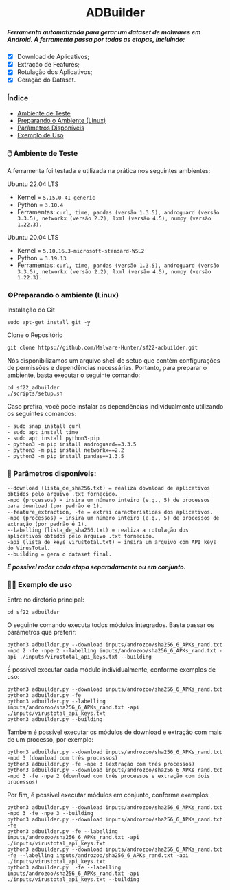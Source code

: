 <h1 align="center"> ADBuilder </h1>
<h5 align="left"> Ferramenta automatizada para gerar um dataset de malwares em Android. A ferramenta passa por todas as etapas, incluindo: </h5>


- [x] Download de Aplicativos;
- [x] Extração de Features;
- [x] Rotulação dos Aplicativos;
- [x] Geração do Dataset.

[//]: # (ADBuilder: implementação completa e totalmente integrada da ferramenta. Todas as etapas e "firulas" devem estar incorporadas na ferramenta.)

[//]: # ()
[//]: # (### Ideias para a ferramenta)

[//]: # ()
[//]: # (1&#41; ser capaz de executar as etapas &#40;todas ou individualmente&#41; do processo de construção de um *dataset*:)

[//]: # (    -   Download do APK;)

[//]: # (    -   Extração de características &#40;+ Tratamento e validação das mesmas&#41;;)

[//]: # (    -   Rotulação dos APKs;)

[//]: # (    -   Construção do *dataset* &#40;+ Sanitização do *dataset*&#41;;)

[//]: # ()
[//]: # (2&#41; ser capaz de gerar arquivos de saída:)

[//]: # (    -   logs &#40;i.e., arquivos de texto&#41; contendo informações sobre o processamento, como:)

[//]: # (        -   tempo de download dos APKs;)

[//]: # (        -   tempo de extração dos APKs;)

[//]: # (        -   uso de CPU;)

[//]: # (        -   consumo de memória RAM;)

[//]: # (    -   um arquivo JSON para cada APK contendo os resultados da análise do VirusTotal;)

[//]: # (    -   um arquivo de texto para cada APK contendo chamadas de API &#40;extração crua&#41;;)

[//]: # (    -   um arquivo CSV para cada APK contendo todas as características;)

[//]: # (    -   um arquivo CSV para cada APK contendo os dados tratados e adequados para integrar ao *dataset* final;)

[//]: # (    -   o *dataset* final &#40;i.e., resultado final da ferramenta que contém a união de todos os CSVs de APKs&#41;;)

[//]: # ()
[//]: # (3&#41; ser capaz de oferecer opções de especificação para o usuário.)

[//]: # ()
[//]: # (4&#41; ser capaz de automatizar todo o processo de construção de um *dataset*.)

[//]: # ()
[//]: # (5&#41; possuir uma estrutura flexível para ser capaz de integrar mais funcionalidades, posteriormente.)
### Índice

* [Ambiente de Teste](#ambiente-de-teste)
* [Preparando o Ambiente (Linux)](#preparando-o-ambiente)
* [Parâmetros Disponíveis](#parametros-disponiveis)
* [Exemplo de Uso](#exemplo-de-uso)

<div id="ambiente-de-teste"/>

### 🖱️ Ambiente de Teste 

A ferramenta foi testada e utilizada na prática nos seguintes ambientes:

Ubuntu 22.04 LTS
* Kernel = ``` 5.15.0-41 generic ```
* Python = ``` 3.10.4 ```
* Ferramentas: ``` curl, time, pandas (versão 1.3.5), androguard (versão 3.3.5), networkx (versão 2.2), lxml (versão 4.5), numpy (versão 1.22.3). ```

Ubuntu 20.04 LTS
* Kernel = ``` 5.10.16.3-microsoft-standard-WSL2 ```
* Python = ``` 3.19.13 ```
* Ferramentas: ``` curl, time, pandas (versão 1.3.5), androguard (versão 3.3.5), networkx (versão 2.2), lxml (versão 4.5), numpy (versão 1.22.3). ```

<div id="preparando-o-ambiente"/>

### ⚙️Preparando o ambiente (Linux)
Instalação do Git
```
sudo apt-get install git -y
```
Clone o Repositório
```
git clone https://github.com/Malware-Hunter/sf22-adbuilder.git
```
Nós disponibilizamos um arquivo shell de setup que contém configurações de permissões e dependências necessárias. Portanto, para preparar o ambiente, basta executar o seguinte comando:
```
cd sf22_adbuilder
./scripts/setup.sh
```
Caso prefira, você pode instalar as dependências individualmente utilizando os seguintes comandos:
```
- sudo snap install curl
- sudo apt install time
- sudo apt install python3-pip
- python3 -m pip install androguard==3.3.5
- python3 -m pip install networkx==2.2
- python3 -m pip install pandas==1.3.5
```

<div id="parametros-disponiveis"/>

### 📌 Parâmetros disponíveis:


```
--download (lista_de_sha256.txt) = realiza download de aplicativos obtidos pelo arquivo .txt fornecido.
-npd (processos) = insira um número inteiro (e.g., 5) de processos para download (por padrão é 1).
--feature_extraction, -fe = extrai características dos aplicativos.
-npe (processos) = insira um número inteiro (e.g., 5) de processos de extração (por padrão é 1). 
--labelling (lista_de_sha256.txt) = realiza a rotulação dos aplicativos obtidos pelo arquivo .txt fornecido.
-api (lista_de_keys_virustotal.txt) = insira um arquivo com API keys do VirusTotal.
--building = gera o dataset final.
```

[//]: # (Os parâmetros *--download* e *--labelling* recebem uma lista.txt contendo os sha256 dos APKs que se deseja baixar e rotular, respectivamente. Estas listas podem estar em qualquer lugar.)

[//]: # ()
[//]: # (O parâmetro *-api* recebe uma lista.txt contendo as API Keys do VirusTotal. Esta lista pode estar em qualquer lugar.)

[//]: # ()
[//]: # (O parâmetro *-npd* e -*npe* recebe um número inteiro informando a quantidade de processos &#40;núcleos da máquina&#41; que serão utilizados para realizar a etapa de download e extração, respectivamente. Se não for definido esse parâmetro, o valor será setado em 1 processo, por padrão.)

***É possível rodar cada etapa separadamente ou em conjunto.***

<div id="exemplo-de-uso"/>

### 👨‍💻 Exemplo de uso
Entre no diretório principal:
```
cd sf22_adbuilder
```
O seguinte comando executa todos módulos integrados. Basta passar os parâmetros que preferir:
```
python3 adbuilder.py --download inputs/androzoo/sha256_6_APKs_rand.txt -npd 2 -fe -npe 2 --labelling inputs/androzoo/sha256_6_APKs_rand.txt -api ./inputs/virustotal_api_keys.txt --building
```
É possível executar cada módulo individualmente, conforme exemplos de uso:
```
python3 adbuilder.py --download inputs/androzoo/sha256_6_APKs_rand.txt
python3 adbuilder.py -fe
python3 adbuilder.py --labelling inputs/androzoo/sha256_6_APKs_rand.txt -api ./inputs/virustotal_api_keys.txt
python3 adbuilder.py --building
```
Também é possível executar os módulos de download e extração com mais de um processo, por exemplo:
```
python3 adbuilder.py --download inputs/androzoo/sha256_6_APKs_rand.txt -npd 3 (download com três processos)
python3 adbuilder.py -fe -npe 3 (extração com três processos)
python3 adbuilder.py --download inputs/androzoo/sha256_6_APKs_rand.txt -npd 3 -fe -npe 2 (download com três processos e extração com dois processos)

```
Por fim, é possível executar módulos em conjunto, conforme exemplos:
```
python3 adbuilder.py --download inputs/androzoo/sha256_6_APKs_rand.txt -npd 3 -fe -npe 3 --building
python3 adbuilder.py --download inputs/androzoo/sha256_6_APKs_rand.txt -fe
python3 adbuilder.py -fe --labelling inputs/androzoo/sha256_6_APKs_rand.txt -api ./inputs/virustotal_api_keys.txt
python3 adbuilder.py --download inputs/androzoo/sha256_6_APKs_rand.txt -fe --labelling inputs/androzoo/sha256_6_APKs_rand.txt -api ./inputs/virustotal_api_keys.txt
python3 adbuilder.py  -fe --labelling inputs/androzoo/sha256_6_APKs_rand.txt -api ./inputs/virustotal_api_keys.txt --building
```
